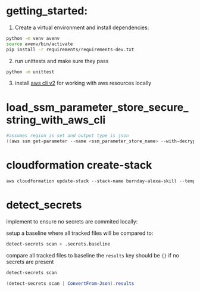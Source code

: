 # getting_started:

1) Create a virtual environment and install dependencies:

```bash
python -m venv avenv
source avenv/bin/activate
pip install -r requirements/requirements-dev.txt
```

2) run unittests and make sure they pass

```bash
python -m unittest
```

3) install [aws cli v2](https://aws.amazon.com/cli/) for working with aws resources locally 

# load_ssm_parameter_store_secure_string_with_aws_cli
```powershell
#assumes region is set and output type is json
((aws ssm get-parameter --name <ssm_parameter_store_name> --with-decryption | ConvertFrom-Json).Parameter.Value | ConvertFrom-Json)
```

# cloudformation create-stack

```powershell
aws cloudformation update-stack --stack-name burnday-alexa-skill --template-body file://templates/burnday_alexa_skill.template --tags Key=project,Value=burnday Key=prod,Value=yes Key=cloudformation_managed,Value=yes
```


# detect_secrets
implement to ensure no secrets are commited locally:

setup a baseline where all tracked files will be compared to:
```bash
detect-secrets scan > .secrets.baseline
```

compare all tracked files to baseline the ```results``` key should be ```{}``` if no secrets are present
```bash
detect-secrets scan
```
```powershell
(detect-secrets scan | ConvertFrom-Json).results
```